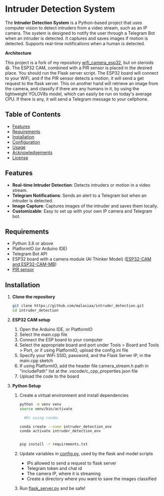 # Intruder Detection System

The **Intruder Detection System** is a Python-based project that uses computer vision to detect intruders from a video stream, such as an IP camera. The system is designed to notify the user through a Telegram Bot when an intruder is detected. It captures and saves images if motion is detected. Supports real-time notifications when a human is detected.

**Architecture**

This project is a fork of my repository [wifi_camera_esp32](https://github.com/malasiaa/wifi_camera_esp32), but on steroids :laughing:. The ESP32 CAM, combined with a PIR sensor is placed in the desired place. You should run the Flask server script. The ESP32 board will connect to your WiFi, and if the PIR sensor detects a motion, it will send a get request to the flask server. This on another hand will retrieve an image from the camera, and classify if there are any humans in it, by using the lightweight YOLOV8s model, which can easily be run on today's average CPU. If there is any, it will send a Telegram message to your cellphone.

## Table of Contents

- [Features](#features)
- [Requirements](#requirements)
- [Installation](#installation)
- [Configuration](#configuration)
- [Usage](#usage)
- [Acknowledgements](#acknowledgements)
- [License](#license)

## Features

- **Real-time Intruder Detection**: Detects intruders or motion in a video stream.
- **Telegram Notifications**: Sends an alert to a Telegram bot when an intruder is detected.
- **Image Capture**: Captures images of the intruder and saves them locally.
- **Customizable**: Easy to set up with your own IP camera and Telegram bot.

## Requirements

- Python 3.8 or above
- PlatformIO (or Arduino IDE)
- Telegram Bot API
- ESP32 board with a camera module (AI Thinker Model) ([ESP32-CAM and ESP32-CAM-MB](https://pt.aliexpress.com/item/1005006938892262.html?src=google&src=google&albch=shopping&acnt=272-267-0231&slnk=&plac=&mtctp=&albbt=Google_7_shopping&gclsrc=aw.ds&albagn=888888&isSmbAutoCall=false&needSmbHouyi=false&src=google&albch=shopping&acnt=272-267-0231&slnk=&plac=&mtctp=&albbt=Google_7_shopping&gclsrc=aw.ds&albagn=888888&ds_e_adid=&ds_e_matchtype=&ds_e_device=c&ds_e_network=x&ds_e_product_group_id=&ds_e_product_id=pt1005006938892262&ds_e_product_merchant_id=5346350603&ds_e_product_country=PT&ds_e_product_language=pt&ds_e_product_channel=online&ds_e_product_store_id=&ds_url_v=2&albcp=20695431540&albag=&isSmbAutoCall=false&needSmbHouyi=false&gad_source=1&gclid=Cj0KCQjw4MSzBhC8ARIsAPFOuyUrv-3EmW35uy8ZSv-_7S-G1Faw_W5M5DSnsyVQwbEPoaeKBJvvBDEaAjWfEALw_wcB&aff_fcid=cf0879a328a44c42afd7b636f587dfdb-1718749467693-00217-UneMJZVf&aff_fsk=UneMJZVf&aff_platform=aaf&sk=UneMJZVf&aff_trace_key=cf0879a328a44c42afd7b636f587dfdb-1718749467693-00217-UneMJZVf&terminal_id=bec40578c234405895a1646236025a60&afSmartRedirect=y))
- [PIR sensor](https://pt.aliexpress.com/item/1005007104651468.html?src=google&src=google&albch=shopping&acnt=298-731-3000&isdl=y&slnk=&plac=&mtctp=&albbt=Google_7_shopping&aff_platform=google&aff_short_key=UneMJZVf&gclsrc=aw.ds&&albagn=888888&&ds_e_adid=&ds_e_matchtype=&ds_e_device=m&ds_e_network=x&ds_e_product_group_id=&ds_e_product_id=pt1005007104651468&ds_e_product_merchant_id=109246662&ds_e_product_country=PT&ds_e_product_language=pt&ds_e_product_channel=online&ds_e_product_store_id=&ds_url_v=2&albcp=20857248473&albag=&isSmbAutoCall=false&needSmbHouyi=false&gad_source=1)
  
## Installation

1. **Clone the repository**
   
   ```bash
   git clone https://github.com/malasiaa/intruder_detection.git
   cd intruder_detection

2. **ESP32 CAM setup**
   1) Open the Arduino IDE, or PlatformIO
   2) Select the main.cpp file
   3) Connect the ESP board to your computer
   4) Select the appropriate board and port under Tools > Board and Tools > Port, or if using PlatformIO, upload the config.ini file
   5) Specify your WiFi SSID, password, and the Flask Server IP, in the main.cpp sketch
   6) If using PlatformIO, add the header file camera_stream.h path in "includePath" list at the .vscode/c_cpp_properties.json file
   7) Upload the code to the board

3. **Python Setup**

   1) Create a virtual environment and install dependencies

        ```bash
        python -m venv venv
        source venv/bin/activate
  
          #Or using conda:
     
        conda create --name intruder_detection_env
        conda activate intruder_detection_env
  
     
        pip install -r requirements.txt

   2) Update variables in [config.py](https://github.com/malasiaa/intruder_detection/blob/main/config.py), used by the flask and model scripts
      - IPs allowed to send a request to flask server
      - Telegram token and chat id
      - The camera IP, where it is streaming
      - Create a directory where you want to save the images classified
     
   3) Run [flask_server.py](https://github.com/malasiaa/intruder_detection/blob/main/flask_server.py) and be safe!

